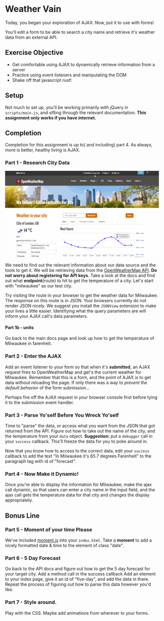 # Weather Vain

Today, you began your exploration of AJAX. Now, put it to use with forms!

You'll edit a form to be able to search a city name and retrieve it's weather data from an external API.

## Exercise Objective

- Get comfortable using AJAX to dynamically retrieve information from a server
- Practice using event listeners and manipulating the DOM
- Shake off that javascript rust!

## Setup

Not much to set up, you'll be working primarily with jQuery in `scripts/main.js`, and sifting through the relevant documentation. **This assignment only works if you have internet.**

## Completion

Completion for this assignment is up to( and including) part 4. As always, more is better, healthy living is AJAX.

### Part 1 - Research City Data

![open_weather_api](img/open_weather.gif)

We need to find out the relevant information about our data source and the tools to get it. We will be retrieving data from the [OpenWeatherMap API](http://www.openweathermap.org/api). **Do not worry about registering for API keys**. Take a look at the docs and find out what **endpoint**(route) to hit to get the temperature of a city. Let's start with "milwaukee" as our test city.

Try visiting the route in your browser to get the weather data for Milwaukee. The response on this route is in JSON. Your browsers currently do not render JSON nicely. We suggest you install the `JSONView` extension to make your lives a little easier. Identifying what the query parameters are will inform your AJAX call's data parameters.

#### Part 1b - units

Go back to the main docs page and look up how to get the temperature of Milwaukee in farenheit.

### Part 2 - Enter the AJAX

Add an event listener to your form so that when it's **submitted**, an AJAX request fires to OpenWeatherMap and get's the current weather for Milwaukee. Remember that this is a form, and the point of AJAX is to get data without reloading the page. If only there was a way to *prevent the default behavior* of the form submission...

Perhaps fire off the AJAX request in your browser console first before tying it to the submission event handler.

### Part 3 - Parse Yo'self Before You Wreck Yo'self

Time to "parse" the data, or access what you want from the JSON that got returned from the API. Figure out how to take out the name of the city, and the temperature from your `data` object. **Suggestion:** put a `debugger` call in your `success` callback. This'll freeze the data for you to poke around in.

Now that you know how to access to the correct data, edit your `success` callback to add the text "In Milwaukee it's 65.7 degrees Farenheit" to the paragraph tag with id of "forecast".

### Part 4 - Now Make it Dynamic!

Once you're able to display the information for Milwaukee, make the ajax call dynamic, so that users can enter a city name in the input field, and the ajax call gets the temperature data for that city and changes the display appropriately.

## Bonus Line

### Part 5 - Moment of your time Please

We've included [moment.js](http://momentjs.com/) into your `index.html`. Take a **moment** to add a nicely formatted date & time to the element of class "date".

### Part 6 - 5 Day Forecast

Go back to the API docs and figure out how to get the 5 day forecast for your target city. Add a method call in the success callback Add an element to your index page, give it an id of "five-day", and add the data in there. Repeat the process of figuring out how to parse this data however you'd like.

### Part 7 - Style around.

Play with the CSS. Maybe add animations from wherever to your forms.
